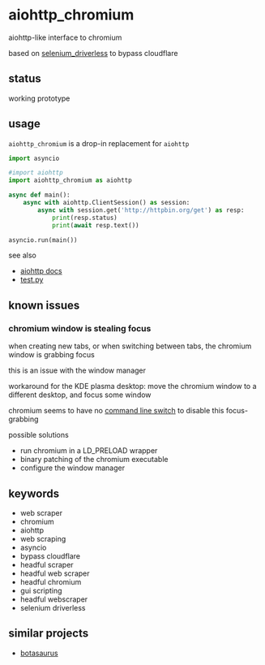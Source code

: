 # aiohttp_chromium

aiohttp-like interface to chromium

based on [selenium_driverless](https://github.com/kaliiiiiiiiii/Selenium-Driverless) to bypass cloudflare



## status

working prototype



## usage

`aiohttp_chromium` is a drop-in replacement for `aiohttp`

```py
import asyncio

#import aiohttp
import aiohttp_chromium as aiohttp

async def main():
    async with aiohttp.ClientSession() as session:
        async with session.get('http://httpbin.org/get') as resp:
            print(resp.status)
            print(await resp.text())

asyncio.run(main())
```

see also

- [aiohttp docs](https://docs.aiohttp.org/en/stable/client.html)
- [test.py](test.py)



## known issues



### chromium window is stealing focus

when creating new tabs, or when switching between tabs,
the chromium window is grabbing focus

this is an issue with the window manager

workaround for the KDE plasma desktop:
move the chromium window to a different desktop,
and focus some window

chromium seems to have no
[command line switch](https://peter.sh/experiments/chromium-command-line-switches/)
to disable this focus-grabbing

possible solutions

- run chromium in a LD_PRELOAD wrapper
- binary patching of the chromium executable
- configure the window manager



## keywords

- web scraper
- chromium
- aiohttp
- web scraping
- asyncio
- bypass cloudflare
- headful scraper
- headful web scraper
- headful chromium
- gui scripting
- headful webscraper
- selenium driverless



## similar projects

- [botasaurus](https://github.com/omkarcloud/botasaurus)
